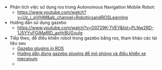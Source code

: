 - Phân tích việc sử dụng ros trong Autonomous Navigation Mobile Robot: 
  - https://www.youtube.com/watch?v=Uz_i_sjVhIM&ab_channel=RoboticsandROSLearning
- Hướng dẫn sử dụng gazebo 
  - https://www.youtube.com/watch?v=O0729K-7VEY&list=PLNw2RD-1J5YYvFGiMafRD_axHrBUGvuIg
- Tiếp theo, để điều khiển robot trong gazebo bằng ros, tham khảo các tài liệu sau
  - [Gazebo plugins in ROS](https://classic.gazebosim.org/tutorials?tut=ros_gzplugins)
  - [Hướng dẫn dùng gazebo plugins để mô phỏng và điều khiển xe mecanum](https://www.youtube.com/watch?v=sb7FoOGzb8E&ab_channel=TheConstruct)
  - 

